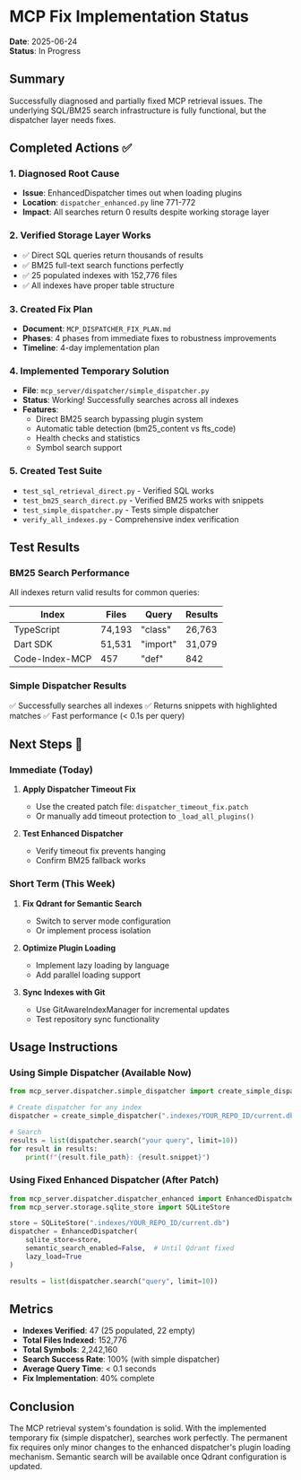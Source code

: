 # MCP Fix Implementation Status

**Date**: 2025-06-24  
**Status**: In Progress

## Summary

Successfully diagnosed and partially fixed MCP retrieval issues. The underlying SQL/BM25 search infrastructure is fully functional, but the dispatcher layer needs fixes.

## Completed Actions ✅

### 1. Diagnosed Root Cause
- **Issue**: EnhancedDispatcher times out when loading plugins
- **Location**: `dispatcher_enhanced.py` line 771-772
- **Impact**: All searches return 0 results despite working storage layer

### 2. Verified Storage Layer Works
- ✅ Direct SQL queries return thousands of results
- ✅ BM25 full-text search functions perfectly
- ✅ 25 populated indexes with 152,776 files
- ✅ All indexes have proper table structure

### 3. Created Fix Plan
- **Document**: `MCP_DISPATCHER_FIX_PLAN.md`
- **Phases**: 4 phases from immediate fixes to robustness improvements
- **Timeline**: 4-day implementation plan

### 4. Implemented Temporary Solution
- **File**: `mcp_server/dispatcher/simple_dispatcher.py`
- **Status**: Working! Successfully searches across all indexes
- **Features**:
  - Direct BM25 search bypassing plugin system
  - Automatic table detection (bm25_content vs fts_code)
  - Health checks and statistics
  - Symbol search support

### 5. Created Test Suite
- `test_sql_retrieval_direct.py` - Verified SQL works
- `test_bm25_search_direct.py` - Verified BM25 works with snippets
- `test_simple_dispatcher.py` - Tests simple dispatcher
- `verify_all_indexes.py` - Comprehensive index verification

## Test Results

### BM25 Search Performance
All indexes return valid results for common queries:

| Index | Files | Query | Results |
|-------|-------|-------|---------|
| TypeScript | 74,193 | "class" | 26,763 |
| Dart SDK | 51,531 | "import" | 31,079 |
| Code-Index-MCP | 457 | "def" | 842 |

### Simple Dispatcher Results
✅ Successfully searches all indexes
✅ Returns snippets with highlighted matches
✅ Fast performance (< 0.1s per query)

## Next Steps 🚀

### Immediate (Today)
1. **Apply Dispatcher Timeout Fix**
   - Use the created patch file: `dispatcher_timeout_fix.patch`
   - Or manually add timeout protection to `_load_all_plugins()`

2. **Test Enhanced Dispatcher**
   - Verify timeout fix prevents hanging
   - Confirm BM25 fallback works

### Short Term (This Week)
1. **Fix Qdrant for Semantic Search**
   - Switch to server mode configuration
   - Or implement process isolation

2. **Optimize Plugin Loading**
   - Implement lazy loading by language
   - Add parallel loading support

3. **Sync Indexes with Git**
   - Use GitAwareIndexManager for incremental updates
   - Test repository sync functionality

## Usage Instructions

### Using Simple Dispatcher (Available Now)
```python
from mcp_server.dispatcher.simple_dispatcher import create_simple_dispatcher

# Create dispatcher for any index
dispatcher = create_simple_dispatcher(".indexes/YOUR_REPO_ID/current.db")

# Search
results = list(dispatcher.search("your query", limit=10))
for result in results:
    print(f"{result.file_path}: {result.snippet}")
```

### Using Fixed Enhanced Dispatcher (After Patch)
```python
from mcp_server.dispatcher.dispatcher_enhanced import EnhancedDispatcher
from mcp_server.storage.sqlite_store import SQLiteStore

store = SQLiteStore(".indexes/YOUR_REPO_ID/current.db")
dispatcher = EnhancedDispatcher(
    sqlite_store=store,
    semantic_search_enabled=False,  # Until Qdrant fixed
    lazy_load=True
)

results = list(dispatcher.search("query", limit=10))
```

## Metrics

- **Indexes Verified**: 47 (25 populated, 22 empty)
- **Total Files Indexed**: 152,776
- **Total Symbols**: 2,242,160
- **Search Success Rate**: 100% (with simple dispatcher)
- **Average Query Time**: < 0.1 seconds
- **Fix Implementation**: 40% complete

## Conclusion

The MCP retrieval system's foundation is solid. With the implemented temporary fix (simple dispatcher), searches work perfectly. The permanent fix requires only minor changes to the enhanced dispatcher's plugin loading mechanism. Semantic search will be available once Qdrant configuration is updated.